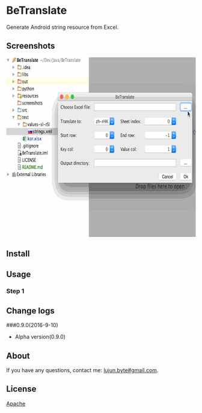 # BeTranslate

Generate Android string resource from Excel.

## Screenshots

<img src="/screenshots/betranslate_screen_record_0.9.0.gif" alt="screenshots/betranslate_screen_record_0.9.0.gif" width="705" height="478" />

## Install

## Usage

### Step 1

## Change logs
###0.9.0(2016-9-10)
- Alpha version(0.9.0)

## About
If you have any questions, contact me: [lujun.byte#gmail.com](mailto:lujun.byte@gmail.com).

## License

[Apache](LICENSE)
